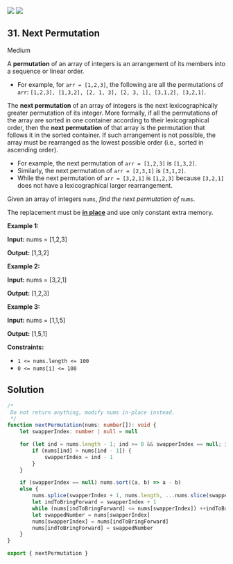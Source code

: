 [![](https://img.shields.io/github/stars/LeetCode-in-TypeScript/LeetCode-in-TypeScript?label=Stars&style=flat-square)](https://github.com/LeetCode-in-TypeScript/LeetCode-in-TypeScript)
[![](https://img.shields.io/github/forks/LeetCode-in-TypeScript/LeetCode-in-TypeScript?label=Fork%20me%20on%20GitHub%20&style=flat-square)](https://github.com/LeetCode-in-TypeScript/LeetCode-in-TypeScript/fork)

## 31\. Next Permutation

Medium

A **permutation** of an array of integers is an arrangement of its members into a sequence or linear order.

-   For example, for `arr = [1,2,3]`, the following are all the permutations of `arr`: `[1,2,3], [1,3,2], [2, 1, 3], [2, 3, 1], [3,1,2], [3,2,1]`.

The **next permutation** of an array of integers is the next lexicographically greater permutation of its integer. More formally, if all the permutations of the array are sorted in one container according to their lexicographical order, then the **next permutation** of that array is the permutation that follows it in the sorted container. If such arrangement is not possible, the array must be rearranged as the lowest possible order (i.e., sorted in ascending order).

-   For example, the next permutation of `arr = [1,2,3]` is `[1,3,2]`.
-   Similarly, the next permutation of `arr = [2,3,1]` is `[3,1,2]`.
-   While the next permutation of `arr = [3,2,1]` is `[1,2,3]` because `[3,2,1]` does not have a lexicographical larger rearrangement.

Given an array of integers `nums`, _find the next permutation of_ `nums`.

The replacement must be **[in place](http://en.wikipedia.org/wiki/In-place_algorithm)** and use only constant extra memory.

**Example 1:**

**Input:** nums = [1,2,3]

**Output:** [1,3,2]

**Example 2:**

**Input:** nums = [3,2,1]

**Output:** [1,2,3]

**Example 3:**

**Input:** nums = [1,1,5]

**Output:** [1,5,1]

**Constraints:**

-   `1 <= nums.length <= 100`
-   `0 <= nums[i] <= 100`

## Solution

```typescript
/*
 Do not return anything, modify nums in-place instead.
 */
function nextPermutation(nums: number[]): void {
    let swapperIndex: number | null = null

    for (let ind = nums.length - 1; ind >= 0 && swapperIndex == null; ind--) {
        if (nums[ind] > nums[ind - 1]) {
            swapperIndex = ind - 1
        }
    }

    if (swapperIndex == null) nums.sort((a, b) => a - b)
    else {
        nums.splice(swapperIndex + 1, nums.length, ...nums.slice(swapperIndex + 1, nums.length).sort((a, b) => a - b))
        let indToBringForward = swapperIndex + 1
        while (nums[indToBringForward] <= nums[swapperIndex]) ++indToBringForward
        let swappedNumber = nums[swapperIndex]
        nums[swapperIndex] = nums[indToBringForward]
        nums[indToBringForward] = swappedNumber
    }
}

export { nextPermutation }
```